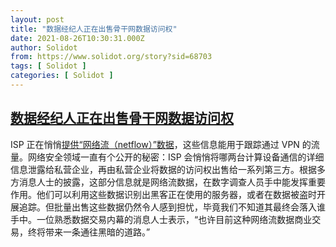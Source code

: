 ```yaml
---
layout: post
title: "数据经纪人正在出售骨干网数据访问权"
date: 2021-08-26T10:30:31.000Z
author: Solidot
from: https://www.solidot.org/story?sid=68703
tags: [ Solidot ]
categories: [ Solidot ]
---
```

<!--1629973831000-->
[数据经纪人正在出售骨干网数据访问权](https://www.solidot.org/story?sid=68703)
------

<div>
ISP 正在悄悄<a href="https://www.vice.com/en/article/jg84yy/data-brokers-netflow-data-team-cymru" target="_blank">提供“网络流（netflow）”数据</a>，这些信息能用于跟踪通过 VPN 的流量。网络安全领域一直有个公开的秘密：ISP 会悄悄将哪两台计算设备通信的详细信息泄露给私营企业，再由私营企业将数据的访问权出售给一系列第三方。根据多方消息人士的披露，这部分信息就是网络流数据，在数字调查人员手中能发挥重要作用。他们可以利用这些数据识别出黑客正在使用的服务器，或者在数据被盗时开展追踪。但批量出售这些数据仍然令人感到担忧，毕竟我们不知道其最终会落入谁手中。一位熟悉数据交易内幕的消息人士表示，“也许目前这种网络流数据商业交易，终将带来一条通往黑暗的道路。”
</div>
